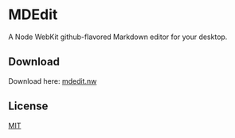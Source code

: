 MDEdit
======

A Node WebKit github-flavored Markdown editor for your desktop.

## Download
Download here: [mdedit.nw](https://github.com/Benxamin/mdedit/raw/master/mdedit.nw)

## License
[MIT](http://opensource.org/licenses/MIT)
